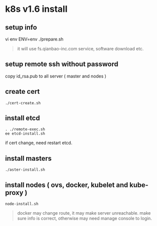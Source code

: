 # k8s v1.6 install

## setup info
vi env
ENV=env ./prepare.sh

> it will use fs.qianbao-inc.com service, software download etc.

## setup remote ssh without password

copy id_rsa.pub to all server ( master and nodes )

## create cert

```
./cert-create.sh
```

## install etcd

```
. ./remote-exec.sh
ee etcd-install.sh
```

if cert change, need restart etcd.

## install masters

```
./aster-install.sh
```

## install nodes ( ovs, docker, kubelet and kube-proxy )

```
node-install.sh
```

> docker may change route, it may make server unreachable. 
> make sure info is correct, otherwise may need manage console to login.